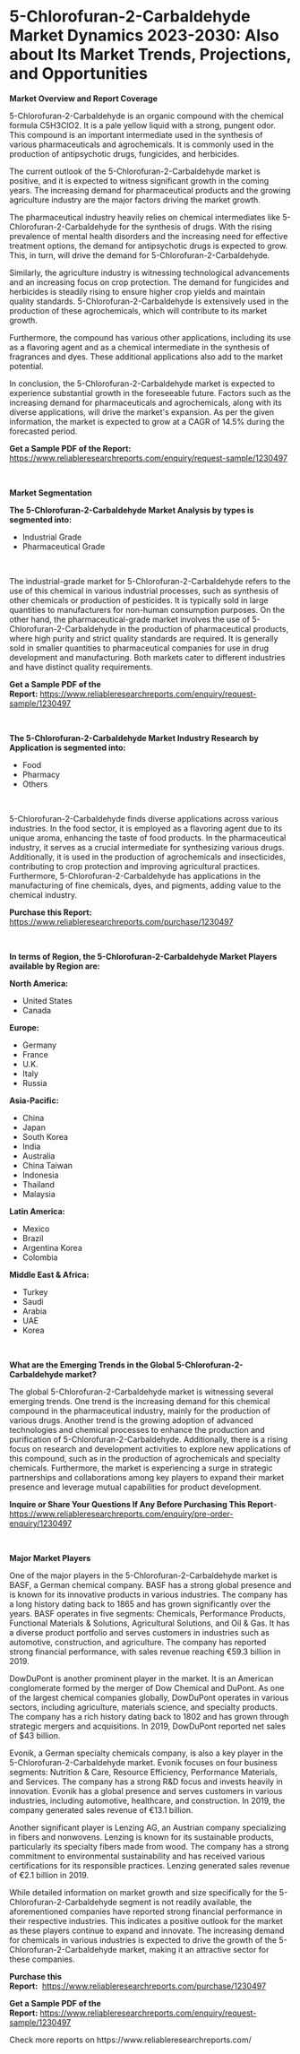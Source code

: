 <p><h1>5-Chlorofuran-2-Carbaldehyde Market Dynamics 2023-2030: Also about Its Market Trends, Projections, and Opportunities</h1></p><p><strong>Market Overview and Report Coverage</strong></p>
<p><p>5-Chlorofuran-2-Carbaldehyde is an organic compound with the chemical formula C5H3ClO2. It is a pale yellow liquid with a strong, pungent odor. This compound is an important intermediate used in the synthesis of various pharmaceuticals and agrochemicals. It is commonly used in the production of antipsychotic drugs, fungicides, and herbicides.</p><p>The current outlook of the 5-Chlorofuran-2-Carbaldehyde market is positive, and it is expected to witness significant growth in the coming years. The increasing demand for pharmaceutical products and the growing agriculture industry are the major factors driving the market growth.</p><p>The pharmaceutical industry heavily relies on chemical intermediates like 5-Chlorofuran-2-Carbaldehyde for the synthesis of drugs. With the rising prevalence of mental health disorders and the increasing need for effective treatment options, the demand for antipsychotic drugs is expected to grow. This, in turn, will drive the demand for 5-Chlorofuran-2-Carbaldehyde.</p><p>Similarly, the agriculture industry is witnessing technological advancements and an increasing focus on crop protection. The demand for fungicides and herbicides is steadily rising to ensure higher crop yields and maintain quality standards. 5-Chlorofuran-2-Carbaldehyde is extensively used in the production of these agrochemicals, which will contribute to its market growth.</p><p>Furthermore, the compound has various other applications, including its use as a flavoring agent and as a chemical intermediate in the synthesis of fragrances and dyes. These additional applications also add to the market potential.</p><p>In conclusion, the 5-Chlorofuran-2-Carbaldehyde market is expected to experience substantial growth in the foreseeable future. Factors such as the increasing demand for pharmaceuticals and agrochemicals, along with its diverse applications, will drive the market's expansion. As per the given information, the market is expected to grow at a CAGR of 14.5% during the forecasted period.</p></p>
<p><strong>Get a Sample PDF of the Report:</strong> <a href="https://www.reliableresearchreports.com/enquiry/request-sample/1230497">https://www.reliableresearchreports.com/enquiry/request-sample/1230497</a></p>
<p>&nbsp;</p>
<p><strong>Market Segmentation</strong></p>
<p><strong>The 5-Chlorofuran-2-Carbaldehyde Market Analysis by types is segmented into:</strong></p>
<p><ul><li>Industrial Grade</li><li>Pharmaceutical Grade</li></ul></p>
<p>&nbsp;</p>
<p><p>The industrial-grade market for 5-Chlorofuran-2-Carbaldehyde refers to the use of this chemical in various industrial processes, such as synthesis of other chemicals or production of pesticides. It is typically sold in large quantities to manufacturers for non-human consumption purposes. On the other hand, the pharmaceutical-grade market involves the use of 5-Chlorofuran-2-Carbaldehyde in the production of pharmaceutical products, where high purity and strict quality standards are required. It is generally sold in smaller quantities to pharmaceutical companies for use in drug development and manufacturing. Both markets cater to different industries and have distinct quality requirements.</p></p>
<p><strong>Get a Sample PDF of the Report:</strong>&nbsp;<a href="https://www.reliableresearchreports.com/enquiry/request-sample/1230497">https://www.reliableresearchreports.com/enquiry/request-sample/1230497</a></p>
<p>&nbsp;</p>
<p><strong>The 5-Chlorofuran-2-Carbaldehyde Market Industry Research by Application is segmented into:</strong></p>
<p><ul><li>Food</li><li>Pharmacy</li><li>Others</li></ul></p>
<p>&nbsp;</p>
<p><p>5-Chlorofuran-2-Carbaldehyde finds diverse applications across various industries. In the food sector, it is employed as a flavoring agent due to its unique aroma, enhancing the taste of food products. In the pharmaceutical industry, it serves as a crucial intermediate for synthesizing various drugs. Additionally, it is used in the production of agrochemicals and insecticides, contributing to crop protection and improving agricultural practices. Furthermore, 5-Chlorofuran-2-Carbaldehyde has applications in the manufacturing of fine chemicals, dyes, and pigments, adding value to the chemical industry.</p></p>
<p><strong>Purchase this Report:</strong>&nbsp; <a href="https://www.reliableresearchreports.com/purchase/1230497">https://www.reliableresearchreports.com/purchase/1230497</a></p>
<p>&nbsp;</p>
<p><strong>In terms of Region, the 5-Chlorofuran-2-Carbaldehyde Market Players available by Region are:</strong></p>
<p>
    <p> <strong> North America: </strong>
        <ul>
            <li>United States</li>
            <li>Canada</li>
        </ul>
        </p> 
    <p> <strong> Europe: </strong>
        <ul>
            <li>Germany</li>
            <li>France</li>
            <li>U.K.</li>
            <li>Italy</li>
            <li>Russia</li>
        </ul>
        </p> 
    <p> <strong> Asia-Pacific: </strong>
        <ul>
            <li>China</li>
            <li>Japan</li>
            <li>South Korea</li>
            <li>India</li>
            <li>Australia</li>
            <li>China Taiwan</li>
            <li>Indonesia</li>
            <li>Thailand</li>
            <li>Malaysia</li>
        </ul>
        </p> 
    <p> <strong> Latin America: </strong>
        <ul>
            <li>Mexico</li>
            <li>Brazil</li>
            <li>Argentina Korea</li>
            <li>Colombia</li>
        </ul>
        </p> 
    <p> <strong> Middle East & Africa: </strong>
        <ul>
            <li>Turkey</li>
            <li>Saudi</li>
            <li>Arabia</li>
            <li>UAE</li>
            <li>Korea</li>
        </ul>
    </p>
    </p>
<p>&nbsp;</p>
<p><strong>What are the Emerging Trends in the Global 5-Chlorofuran-2-Carbaldehyde market?</strong></p>
<p><p>The global 5-Chlorofuran-2-Carbaldehyde market is witnessing several emerging trends. One trend is the increasing demand for this chemical compound in the pharmaceutical industry, mainly for the production of various drugs. Another trend is the growing adoption of advanced technologies and chemical processes to enhance the production and purification of 5-Chlorofuran-2-Carbaldehyde. Additionally, there is a rising focus on research and development activities to explore new applications of this compound, such as in the production of agrochemicals and specialty chemicals. Furthermore, the market is experiencing a surge in strategic partnerships and collaborations among key players to expand their market presence and leverage mutual capabilities for product development.</p></p>
<p><strong>Inquire or Share Your Questions If Any Before Purchasing This Report</strong>- <a href="https://www.reliableresearchreports.com/enquiry/pre-order-enquiry/1230497">https://www.reliableresearchreports.com/enquiry/pre-order-enquiry/1230497</a></p>
<p>&nbsp;</p>
<p><strong>Major Market Players</strong></p>
<p><p>One of the major players in the 5-Chlorofuran-2-Carbaldehyde market is BASF, a German chemical company. BASF has a strong global presence and is known for its innovative products in various industries. The company has a long history dating back to 1865 and has grown significantly over the years. BASF operates in five segments: Chemicals, Performance Products, Functional Materials & Solutions, Agricultural Solutions, and Oil & Gas. It has a diverse product portfolio and serves customers in industries such as automotive, construction, and agriculture. The company has reported strong financial performance, with sales revenue reaching €59.3 billion in 2019.</p><p>DowDuPont is another prominent player in the market. It is an American conglomerate formed by the merger of Dow Chemical and DuPont. As one of the largest chemical companies globally, DowDuPont operates in various sectors, including agriculture, materials science, and specialty products. The company has a rich history dating back to 1802 and has grown through strategic mergers and acquisitions. In 2019, DowDuPont reported net sales of $43 billion.</p><p>Evonik, a German specialty chemicals company, is also a key player in the 5-Chlorofuran-2-Carbaldehyde market. Evonik focuses on four business segments: Nutrition & Care, Resource Efficiency, Performance Materials, and Services. The company has a strong R&D focus and invests heavily in innovation. Evonik has a global presence and serves customers in various industries, including automotive, healthcare, and construction. In 2019, the company generated sales revenue of €13.1 billion.</p><p>Another significant player is Lenzing AG, an Austrian company specializing in fibers and nonwovens. Lenzing is known for its sustainable products, particularly its specialty fibers made from wood. The company has a strong commitment to environmental sustainability and has received various certifications for its responsible practices. Lenzing generated sales revenue of €2.1 billion in 2019.</p><p>While detailed information on market growth and size specifically for the 5-Chlorofuran-2-Carbaldehyde segment is not readily available, the aforementioned companies have reported strong financial performance in their respective industries. This indicates a positive outlook for the market as these players continue to expand and innovate. The increasing demand for chemicals in various industries is expected to drive the growth of the 5-Chlorofuran-2-Carbaldehyde market, making it an attractive sector for these companies.</p></p>
<p><strong>Purchase this Report:</strong>&nbsp;&nbsp;<a href="https://www.reliableresearchreports.com/purchase/1230497">https://www.reliableresearchreports.com/purchase/1230497</a></p>
<p></p>
<p><strong>Get a Sample PDF of the Report:</strong>&nbsp;<a href="https://www.reliableresearchreports.com/enquiry/request-sample/1230497">https://www.reliableresearchreports.com/enquiry/request-sample/1230497</a></p>
<p>Check more reports on https://www.reliableresearchreports.com/</p>